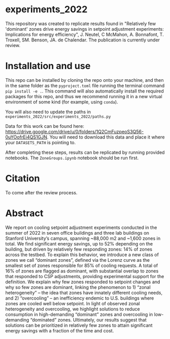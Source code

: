 # experiments_2022
This repository was created to replicate results found in "Relatively few 'dominant' zones drive energy savings in setpoint adjustment experiments: Implications for energy efficiency", J. Neutel, C McMahon, A. Bonnafont, T. Troxell, SM. Benson, JA. de Chalendar. The publication is currently under review.

# Installation and use 
This repo can be installed by cloning the repo onto your machine, and then in the same folder as the ```pyproject.toml``` file running the terminal command ```pip install -e .```. This command will also automatically install the required packages for this repo, and thus we recommend running it in a new virtual environment of some kind (for example, using ```conda```). 

You will also need to update the paths in ```experiments_2022/src/experiments_2022/paths.py```

Data for this work can be found here: https://drive.google.com/drive/u/0/folders/1Q2CmFuzpeoS3Q56-0uYOofrEi4QS1GJN. You will need to download this data and place it where your ```DATASETS_PATH``` is pointing to. 

After completing these steps, results can be replicated by running provided notebooks. The ```ZoneGroups.ipynb``` notebook should be run first. 

# Citation
To come after the review process. 

# Abstract
We report on cooling setpoint adjustment experiments conducted in the summer of 2022 in seven office buildings and three lab buildings on Stanford University’s campus, spanning ~88,000 m2 and ~1,600 zones in total. We find significant energy savings, up to 52% depending on the building, but driven by relatively few responding zones: 14% of zones across the testbed. To explain this behavior, we introduce a new class of zones we call “dominant zones”, defined via the Lorenz curve as the smallest set of zones responsible for 85% of cooling requests. A total of 16% of zones are flagged as dominant, with substantial overlap to zones that responded to CSP adjustments, providing experimental support for the definition. We explain why few zones responded to setpoint changes and why so few zones are dominant, linking the phenomenon to 1) “zonal heterogeneity” – the idea that zones have innately different cooling needs, and 2) “overcooling” – an inefficiency endemic to U.S. buildings where zones are cooled well below setpoint. In light of observed zonal heterogeneity and overcooling, we highlight solutions to reduce consumption in high-demanding “dominant” zones and overcooling in low-demanding “dominated” zones. Ultimately, our results suggest that solutions can be prioritized in relatively few zones to attain significant energy savings with a fraction of the time and cost. 


